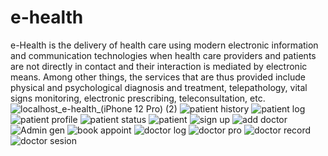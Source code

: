 # e-health 
e-Health is the delivery of health care using modern electronic information and communication 
technologies when health care providers and patients are not directly in contact and their interaction
is mediated by electronic means. Among other things, the services that are thus provided include physical 
and psychological diagnosis and treatment, telepathology, vital signs monitoring, electronic prescribing, 
teleconsultation, etc.
![localhost_e-health_(iPhone 12 Pro) (2)](https://user-images.githubusercontent.com/111451740/211267957-80da16e4-b35a-4a93-9d5f-b6a71473b3e8.png)
![patient history](https://user-images.githubusercontent.com/111451740/211267978-87b3048d-e9a4-4da1-aea8-6c5b746c1667.JPG)
![patient log](https://user-images.githubusercontent.com/111451740/211267981-6316e86d-c984-4526-b1b2-1d35ba355e58.JPG)
![patient profile](https://user-images.githubusercontent.com/111451740/211267986-ddeaf2e9-3f4b-409d-83bd-749aa0f8b17c.JPG)
![patient status](https://user-images.githubusercontent.com/111451740/211267993-13fa81d4-7974-4f56-86cf-83e50e3e7b71.JPG)
![patient](https://user-images.githubusercontent.com/111451740/211267998-25f3896d-377b-4e93-8a0e-c7dcdc027447.JPG)
![sign up](https://user-images.githubusercontent.com/111451740/211267999-472c50cf-183e-4b3b-9c71-b6d65a45a0fb.JPG)
![add doctor](https://user-images.githubusercontent.com/111451740/211268002-cc16ced1-3b94-4efe-8464-e3751f4312d0.JPG)
![Admin gen](https://user-images.githubusercontent.com/111451740/211268005-d83586c3-0c7a-44c1-a83c-6f1a14b70b8f.JPG)
![book appoint](https://user-images.githubusercontent.com/111451740/211268009-58ffdf6b-eb16-428b-88ac-759a01600193.JPG)
![doctor log](https://user-images.githubusercontent.com/111451740/211268017-e557e652-1f53-4ab3-887f-7e293355320a.JPG)
![doctor pro](https://user-images.githubusercontent.com/111451740/211268020-d06e90df-5f33-48e5-ab4d-7a030c57efcb.JPG)
![doctor record](https://user-images.githubusercontent.com/111451740/211268024-37f95836-ba2b-4c34-b0a2-a08fb49b705d.JPG)
![doctor sesion](https://user-images.githubusercontent.com/111451740/211268026-03206c5b-67a5-44d6-81be-fdf3ae453a4b.JPG)
